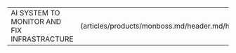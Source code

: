 |   |   | 
|:------|----------:|
| AI SYSTEM TO MONITOR AND FIX INFRASTRACTURE | ![Monboss](articles/products/monboss.md/header.md/header.en.png =500x460) |